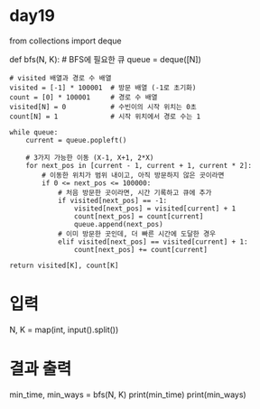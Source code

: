 # day19
from collections import deque

def bfs(N, K):
    # BFS에 필요한 큐
    queue = deque([N])
    
    # visited 배열과 경로 수 배열
    visited = [-1] * 100001  # 방문 배열 (-1로 초기화)
    count = [0] * 100001     # 경로 수 배열
    visited[N] = 0           # 수빈이의 시작 위치는 0초
    count[N] = 1             # 시작 위치에서 경로 수는 1

    while queue:
        current = queue.popleft()
        
        # 3가지 가능한 이동 (X-1, X+1, 2*X)
        for next_pos in [current - 1, current + 1, current * 2]:
            # 이동한 위치가 범위 내이고, 아직 방문하지 않은 곳이라면
            if 0 <= next_pos <= 100000:
                # 처음 방문한 곳이라면, 시간 기록하고 큐에 추가
                if visited[next_pos] == -1:
                    visited[next_pos] = visited[current] + 1
                    count[next_pos] = count[current]
                    queue.append(next_pos)
                # 이미 방문한 곳인데, 더 빠른 시간에 도달한 경우
                elif visited[next_pos] == visited[current] + 1:
                    count[next_pos] += count[current]
    
    return visited[K], count[K]

# 입력
N, K = map(int, input().split())

# 결과 출력
min_time, min_ways = bfs(N, K)
print(min_time)
print(min_ways)
